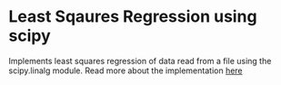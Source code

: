 # Least Sqaures Regression using scipy

Implements least squares regression of data read from a file using the scipy.linalg module. Read more about the implementation [here](LeastSqrsFitting/LstsqFit.pdf)
